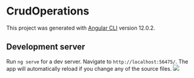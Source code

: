 # CrudOperations

This project was generated with [Angular CLI](https://github.com/angular/angular-cli) version 12.0.2.

## Development server

Run `ng serve` for a dev server. Navigate to `http://localhost:56475/`. The app will automatically reload if you change any of the source files.
<img src="v1.img">
